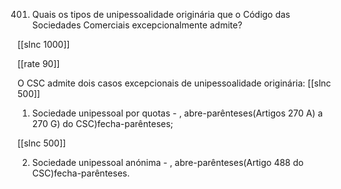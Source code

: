 401.  Quais  os  tipos  de  unipessoalidade  originária  que  o  Código  das  Sociedades  Comerciais  excepcionalmente  admite?

[[slnc 1000]]

[[rate 90]]

O CSC  admite  dois  casos excepcionais  de unipessoalidade  originária:
[[slnc 500]]

1)  Sociedade  unipessoal  por quotas  - , abre-parênteses(Artigos 270 A) a 270 G) do CSC)fecha-parênteses;

[[slnc 500]]

2)  Sociedade  unipessoal  anónima  - , abre-parênteses(Artigo 488 do CSC)fecha-parênteses.
